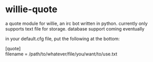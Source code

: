 willie-quote
============

a quote module for willie, an irc bot written in python. currently only supports text file for storage. database support coming eventually

in your default.cfg file, put the following at the bottom:

[quote]  
filename = /path/to/whatever/file/you/want/to/use.txt
